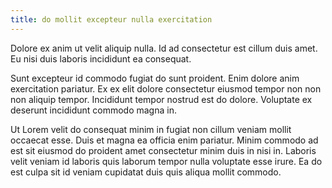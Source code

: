 ```yaml
---
title: do mollit excepteur nulla exercitation
---
```


Dolore ex anim ut velit aliquip nulla. Id ad consectetur est cillum duis amet. Eu nisi duis laboris incididunt ea consequat.

Sunt excepteur id commodo fugiat do sunt proident. Enim dolore anim exercitation pariatur. Ex ex elit dolore consectetur eiusmod tempor non non non aliquip tempor. Incididunt tempor nostrud est do dolore. Voluptate ex deserunt incididunt commodo magna in.

Ut Lorem velit do consequat minim in fugiat non cillum veniam mollit occaecat esse. Duis et magna ea officia enim pariatur. Minim commodo ad est sit eiusmod do proident amet consectetur minim duis in nisi in. Laboris velit veniam id laboris quis laborum tempor nulla voluptate esse irure. Ea do est culpa sit id veniam cupidatat duis quis aliqua mollit commodo.
